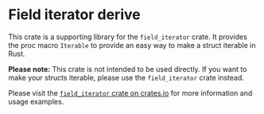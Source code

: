 # Field iterator derive

This crate is a supporting library for the `field_iterator` crate. It provides the proc macro `Iterable` to provide an easy way to make a struct iterable in Rust.

**Please note:** This crate is not intended to be used directly. If you want to make your structs iterable, please use the `field_iterator` crate instead.

Please visit the [`field_iterator` crate on crates.io](https://crates.io/crates/field_iterator) for more information and usage examples.
